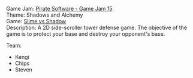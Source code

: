Game Jam: [Pirate Software - Game Jam 15](https://itch.io/jam/pirate15)<br>
Theme: Shadows and Alchemy<br>
Game: [Slime vs Shadow](https://kengikita.itch.io/slime-vs-shadow)<br>
Description: A 2D side-scroller tower defense game. The objective of the game is to protect your base and destroy your opponent's base.<br>

Team:
- Kengi
- Chips
- Steven

